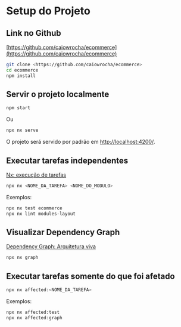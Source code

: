 # Setup do Projeto

## Link no Github

[https://github.com/caiowrocha/ecommerce](https://github.com/caiowrocha/ecommerce)

```bash
git clone <https://github.com/caiowrocha/ecommerce>
cd ecommerce
npm install
```

## Servir o projeto localmente

```bash
npm start
```

Ou

```bash
npx nx serve
```

O projeto será servido por padrão em [http://localhost:4200/](http://localhost:4200/).

## Executar tarefas independentes

[Nx: execução de tarefas](https://www.notion.so/Nx-execu-o-de-tarefas-9abeabed4689441ea381baecf96027d8?pvs=21)

```bash
npx nx <NOME_DA_TAREFA> <NOME_DO_MODULO>
```

Exemplos:

```bash
npx nx test ecommerce
npx nx lint modules-layout
```

## Visualizar Dependency Graph

[Dependency Graph: Arquitetura viva](https://www.notion.so/Dependency-Graph-Arquitetura-viva-f9a7c5c156704e46aa0dcbe8a79b1efc?pvs=21)

```bash
npx nx graph
```

## Executar tarefas somente do que foi afetado

```bash
npx nx affected:<NOME_DA_TAREFA>
```

Exemplos:

```bash
npx nx affected:test
npx nx affected:graph
```